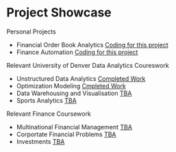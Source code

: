 # Project Showcase

Personal Projects
- Financial Order Book Analytics [Coding for this project](TBA)
- Finance Automation [Coding for this project](TBA)


Relevant University of Denver Data Analytics Coureswork
- Unstructured Data Analytics [Completed Work](https://github.com/EvanElzenberger/UnstructuredDataAnalytics/blob/main/README.md)
- Optimization Modeling [Cmpleted Work](https://github.com/EvanElzenberger/OptimizationModeling)
- Data Warehousing and Visualisation [TBA](TBA)
- Sports Analytics [TBA](TBA)


Relevant Finance Coursework 
- Multinational Financial Management [TBA](TBA)
- Corportate Financial Problems [TBA](TBA)
- Investments [TBA](TBA)
